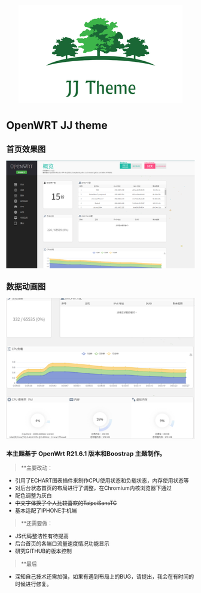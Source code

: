 <div align=center>
<img src="https://github.com/netitgo/staff/blob/main/JJ%20Logo.png?raw=true">
</div>

# OpenWRT JJ theme

## 首页效果图
<div align=center>
<img src="https://github.com/netitgo/staff/blob/main/screenshots_main.png?raw=true">
</div>

## 数据动画图
<div align=center>
<img src="https://github.com/netitgo/staff/blob/main/screenshots_main.gif?raw=true">
</div>

### 本主题基于 OpenWrt R21.6.1 版本和Boostrap 主题制作。

>**主要改动：
- 引用了ECHART图表插件来制作CPU使用状态和负载状态，内存使用状态等
- 对后台状态首页的布局进行了调整，在Chromium内核浏览器下通过
- 配色调整为灰白
- ~~中文字体换了个人比较喜欢的TaipeiSansTC~~
- 基本适配了IPHONE手机端

>**还需要做：
- JS代码整洁性有待提高
- 后台首页的各端口流量速度情况功能显示
- 研究GITHUB的版本控制

>**最后
- 深知自己技术还需加强，如果有遇到布局上的BUG，请提出，我会在有时间的时候进行修复。
